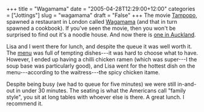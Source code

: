 +++
title = "Wagamama"
date = "2005-04-28T12:29:00+12:00"
categories = ["Jottings"]
slug = "wagamama"
draft = "False"
+++
The movie [Tampopo](https://www.imdb.com/title/tt0092048/), spawned a
restaurant in London called [Wagamama](https://www.wagamama.com/) (and
that in turn spawned a cookbook). If you've seen the movie, then you
won't be surprised to find out it's a noodle house. And now there is
[one in Auckland](https://www.wagamama.co.nz/).

Lisa and I went there for lunch, and despite the queue it was well worth it.
The [menu](https://www.wagamama.com/pdfs/menus/auckland.pdf) was full of
tempting dishes---it was hard to choose what to have. However, I ended up
having a chilli chicken ramen (which was super---I the soup base was
particularly good), and Lisa went for the hottest dish on the menu---according
to the waitress---the spicy chicken itame.

Despite being busy (we had to queue for five minutes) we were still in-and-out
in under 30 minutes.  The seating is what the Americans call "family style",
you sit at long tables with whoever else is there.  A great lunch. I
recommend it.

